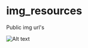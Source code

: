 # img_resources

Public img url's

![Alt text](https://github.com/MatiasRGT/img_resources/blob/main/...............) <br>
